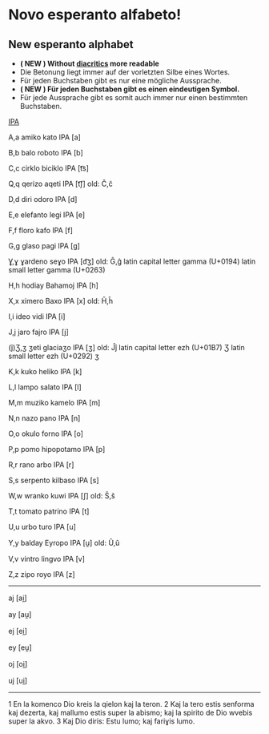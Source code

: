 # Novo esperanto alfabeto! 

## New esperanto alphabet

- **( NEW ) Without [diacritics](https://en.wikipedia.org/wiki/Diacritic)  more readable**
- Die Betonung liegt immer auf der vorletzten Silbe eines Wortes.
- Für jeden Buchstaben gibt es nur eine mögliche Aussprache.
- **( NEW ) Für jeden Buchstaben gibt es einen eindeutigen Symbol.**
- Für jede Aussprache gibt es somit auch immer nur einen bestimmten Buchstaben.

[IPA](https://en.wikipedia.org/wiki/International_Phonetic_Alphabet)

A,a amiko	kato IPA [a]

B,b balo roboto IPA [b]

C,c cirklo biciklo IPA [t͡s]

Q,q qerizo aqeti IPA [t͡ʃ] old: Ĉ,ĉ

D,d diri odoro IPA [d]

E,e elefanto legi IPA [e]

F,f floro kafo IPA [f]

G,g glaso pagi IPA [g]

Ɣ,ɣ ɣardeno seɣo IPA [d͡ʒ] old: Ĝ,ĝ
latin capital letter gamma (U+0194)
latin small letter gamma (U+0263)

H,h hodiay Bahamoj IPA [h]

X,x ximero Baxo IPA [x] old: Ĥ,ĥ

I,i ideo vidi IPA [i]

J,j jaro fajro IPA [j]

(ĵ)Ʒ,ʒ ʒeti glaciaʒo IPA [ʒ] old: Ĵĵ
latin capital letter ezh (U+01B7) Ʒ
latin small letter ezh (U+0292) ʒ

K,k kuko heliko IPA [k]

L,l lampo salato IPA [l]

M,m muziko kamelo IPA [m]

N,n nazo pano IPA [n]

O,o okulo forno IPA [o]

P,p pomo hipopotamo IPA [p]

R,r rano arbo IPA [r]

S,s serpento kilbaso IPA [s]

W,w wranko kuwi IPA [ʃ] old: Ŝ,ŝ

T,t tomato patrino IPA [t]

U,u urbo turo IPA [u]

Y,y balday Eyropo IPA [u̯] old: Û,û

V,v vintro lingvo IPA [v]

Z,z zipo royo IPA [z]


----------

aj	[ai̯]

ay	[au̯]

ej	[ei̯]

ey	[eu̯]

oj	[oi̯]

uj	[ui̯]

----------

1 En la komenco Dio kreis la qielon kaj la teron. 
2 Kaj la tero estis senforma kaj dezerta, kaj mallumo estis super la abismo; kaj la spirito de Dio wvebis super la akvo. 
3 Kaj Dio diris: Estu lumo; kaj fariɣis lumo.
